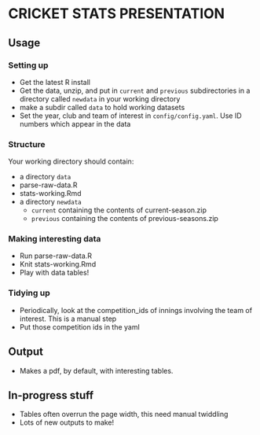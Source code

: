 # CRICKET STATS PRESENTATION

## Usage

### Setting up
 * Get the latest R install
 * Get the data, unzip, and put in `current` and `previous` subdirectories in a directory called  `newdata` in your working directory
 * make a subdir called `data` to hold working datasets
 * Set the year, club and team of interest in `config/config.yaml`. Use ID numbers which appear in the data

### Structure
Your working directory should contain:
 - a directory `data`
 - parse-raw-data.R
 - stats-working.Rmd
 - a directory `newdata`
   - `current` containing the contents of current-season.zip
   - `previous` containing the contents of previous-seasons.zip 
            
            
### Making interesting data
 * Run parse-raw-data.R
 * Knit stats-working.Rmd
 * Play with data tables!
 
### Tidying up
* Periodically, look at the competition_ids of innings involving the team of interest. This is a manual step
* Put those competition ids in the yaml
 
## Output

* Makes a pdf, by default, with interesting tables.
 
## In-progress stuff

* Tables often overrun the page width, this need manual twiddling
* Lots of new outputs to make!